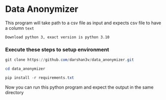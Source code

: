 # Data Anonymizer

This program will take path to a csv file as input and expects csv file to have a column `text`

```
Download python 3, exact version is python 3.10
```

### Execute these steps to setup environment

```powershell
git clone https://github.com/darshan3v/data_anonymizer.git

cd data_anonymizer

pip install -r requirements.txt

```

Now you can run this python program and expect the output in the same directory
